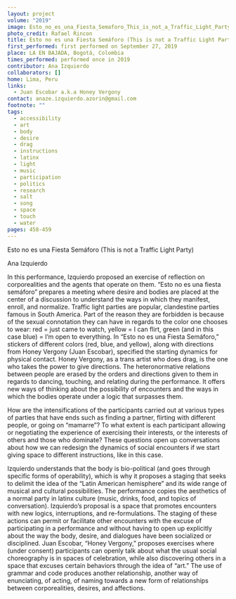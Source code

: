 ```yaml
---
layout: project
volume: "2019"
image: Esto_no_es_una_Fiesta_Semaforo_This_is_not_a_Traffic_Light_Party_.jpg
photo_credit: Rafael Rincon
title: Esto no es una Fiesta Semáforo (This is not a Traffic Light Party)
first_performed: first performed on September 27, 2019
place: LA EN BAJADA, Bogotá, Colombia
times_performed: performed once in 2019
contributor: Ana Izquierdo
collaborators: []
home: Lima, Peru
links:
  - Juan Escobar a.k.a Honey Vergony
contact: anaze.izquierdo.azorin@gmail.com
footnote: ""
tags:
  - accessibility
  - art
  - body
  - desire
  - drag
  - instructions
  - latinx
  - light
  - music
  - participation
  - politics
  - research
  - salt
  - song
  - space
  - touch
  - water
pages: 458-459
---
```


Esto no es una Fiesta Semáforo (This is not a Traffic Light Party)

Ana Izquierdo

In this performance, Izquierdo proposed an exercise of reflection on corporealities and the agents that operate on them. “Esto no es una fiesta semáforo” prepares a meeting where desire and bodies are placed at the center of a discussion to understand the ways in which they manifest, enroll, and normalize. Traffic light parties are popular, clandestine parties famous in South America. Part of the reason they are forbidden is because of the sexual connotation they can have in regards to the color one chooses to wear: red = just came to watch, yellow = I can flirt, green (and in this case blue) = I’m open to everything. In “Esto no es una Fiesta Semáforo,” stickers of different colors (red, blue, and yellow), along with directions from Honey Vergony (Juan Escobar), specified the starting dynamics for physical contact. Honey Vergony, as a trans artist who does drag, is the one who takes the power to give directions. The heteronormative relations between people are erased by the orders and directions given to them in regards to dancing, touching, and relating during the performance. It offers new ways of thinking about the possibility of encounters and the ways in which the bodies operate under a logic that surpasses them.

How are the intensifications of the participants carried out at various types of parties that have ends such as finding a partner, flirting with different people, or going on “mamarre”? To what extent is each participant allowing or negotiating the experience of exercising their interests, or the interests of others and those who dominate? These questions open up conversations about how we can redesign the dynamics of social encounters if we start giving space to different instructions, like in this case.

Izquierdo understands that the body is bio-political (and goes through specific forms of operability), which is why it proposes a staging that seeks to delimit the idea of the “Latin American hemisphere” and its wide range of musical and cultural possibilities. The performance copies the aesthetics of a normal party in latinx culture (music, drinks, food, and topics of conversation). Izquierdo’s proposal is a space that promotes encounters with new logics, interruptions, and re-formulations. The staging of these actions can permit or facilitate other encounters with the excuse of participating in a performance and without having to open up explicitly about the way the body, desire, and dialogues have been socialized or disciplined. Juan Escobar, “Honey Vergony,” proposes exercises where (under consent) participants can openly talk about what the usual social choreography is in spaces of celebration, while also discovering others in a space that excuses certain behaviors through the idea of “art.” The use of grammar and code produces another relationship, another way of enunciating, of acting, of naming towards a new form of relationships between corporealities, desires, and affections.
